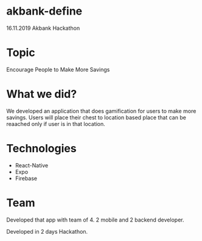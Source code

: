# akbank-define
16.11.2019 Akbank Hackathon

# Topic
Encourage People to Make More Savings

# What we did?
We developed an application that does gamification for users to make more savings. 
Users will place their chest to location based place that can be reaached only if user is in that location.

# Technologies
- React-Native 
- Expo
- Firebase

# Team
Developed that app with team of 4. 2 mobile and 2 backend developer.

Developed in 2 days Hackathon.
